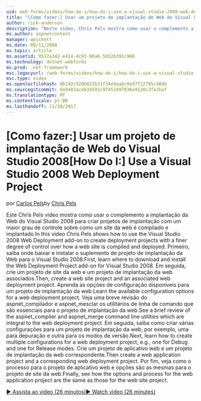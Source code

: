 ```yaml
---
uid: web-forms/videos/how-do-i/how-do-i-use-a-visual-studio-2008-web-deployment-project
title: "[Como fazer:] Usar um projeto de implantação de Web do Visual Studio 2008 | Microsoft Docs"
author: rick-anderson
description: "Neste vídeo, Chris Pels mostra como usar o complemento a implantação da Web do Visual Studio 2008 para criar projetos de implantação com um maior grau de controle sobre como..."
ms.author: aspnetcontent
manager: wpickett
ms.date: 09/11/2008
ms.topic: article
ms.assetid: 9517a342-e414-4c93-b0a6-5b52b391c908
ms.technology: dotnet-webforms
ms.prod: .net-framework
msc.legacyurl: /web-forms/videos/how-do-i/how-do-i-use-a-visual-studio-2008-web-deployment-project
msc.type: video
ms.openlocfilehash: 86192c920b021b31f34e9aabc0a97f22795c488b
ms.sourcegitcommit: 9a9483aceb34591c97451997036a9120c3fe2baf
ms.translationtype: MT
ms.contentlocale: pt-BR
ms.lasthandoff: 11/10/2017
---
```

<a name="how-do-i-use-a-visual-studio-2008-web-deployment-project"></a><span data-ttu-id="954f6-103">[Como fazer:] Usar um projeto de implantação de Web do Visual Studio 2008</span><span class="sxs-lookup"><span data-stu-id="954f6-103">[How Do I:] Use a Visual Studio 2008 Web Deployment Project</span></span>
====================
<span data-ttu-id="954f6-104">por [Carlos Pels](https://twitter.com/chrispels)</span><span class="sxs-lookup"><span data-stu-id="954f6-104">by [Chris Pels](https://twitter.com/chrispels)</span></span>

<span data-ttu-id="954f6-105">Este Chris Pels vídeo mostra como usar o complemento a implantação da Web do Visual Studio 2008 para criar projetos de implantação com um maior grau de controle sobre como um site da web é compilado e implantado.</span><span class="sxs-lookup"><span data-stu-id="954f6-105">In this video Chris Pels shows how to use the Visual Studio 2008 Web Deployment add-on to create deployment projects with a finer degree of control over how a web site is compiled and deployed.</span></span> <span data-ttu-id="954f6-106">Primeiro, saiba onde baixar e instalar o suplemento de projeto de implantação da Web para o Visual Studio 2008.</span><span class="sxs-lookup"><span data-stu-id="954f6-106">First, learn where to download and install the Web Deployment Project add-on for Visual Studio 2008.</span></span> <span data-ttu-id="954f6-107">Em seguida, crie um projeto de site da web e um projeto de implantação da web associados.</span><span class="sxs-lookup"><span data-stu-id="954f6-107">Then, create a web site project and an associated web deployment project.</span></span> <span data-ttu-id="954f6-108">Aprenda as opções de configuração disponíveis para um projeto de implantação da web.</span><span class="sxs-lookup"><span data-stu-id="954f6-108">Learn the available configuration options for a web deployment project.</span></span> <span data-ttu-id="954f6-109">Veja uma breve revisão do aspnet\_compilador e aspnet\_mesclar os utilitários de linha de comando que são essenciais para o projeto de implantação da web.</span><span class="sxs-lookup"><span data-stu-id="954f6-109">See a brief review of the aspnet\_compiler and aspnet\_merge command line utilities which are integral to the web deployment project.</span></span> <span data-ttu-id="954f6-110">Em seguida, saiba como criar várias configurações para um projeto de implantação da web, por exemplo, uma para depuração e outra para os modos de versão.</span><span class="sxs-lookup"><span data-stu-id="954f6-110">Next, learn how to create multiple configurations for a web deployment project, e.g., one for Debug and one for Release modes.</span></span> <span data-ttu-id="954f6-111">Crie um projeto de aplicativo web e um projeto de implantação da web correspondente.</span><span class="sxs-lookup"><span data-stu-id="954f6-111">Then create a web application project and a corresponding web deployment project.</span></span> <span data-ttu-id="954f6-112">Por fim, veja como o processo para o projeto de aplicativo web e opções são as mesmas para o projeto de site da web.</span><span class="sxs-lookup"><span data-stu-id="954f6-112">Finally, see how the options and process for the web application project are the same as those for the web site project.</span></span>

[<span data-ttu-id="954f6-113">&#9654; Assista ao vídeo (26 minutos)</span><span class="sxs-lookup"><span data-stu-id="954f6-113">&#9654; Watch video (26 minutes)</span></span>](https://channel9.msdn.com/Blogs/ASP-NET-Site-Videos/how-do-i-use-a-visual-studio-2008-web-deployment-project)
